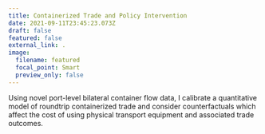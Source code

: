 ```yaml
---
title: Containerized Trade and Policy Intervention
date: 2021-09-11T23:45:23.073Z
draft: false
featured: false
external_link: .
image:
  filename: featured
  focal_point: Smart
  preview_only: false
---
```

Using novel port-level bilateral container flow data, I calibrate a quantitative model of roundtrip containerized trade and consider counterfactuals which affect the cost of using physical transport equipment and associated trade outcomes. 
